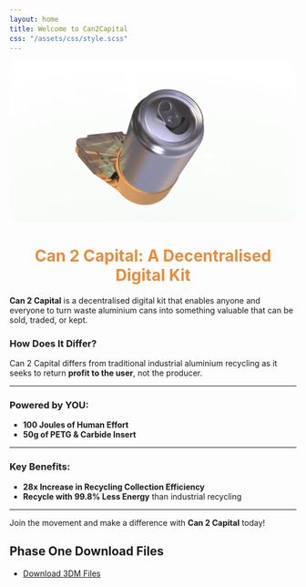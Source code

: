 ```yaml
---
layout: home
title: Welcome to Can2Capital
css: "/assets/css/style.scss"
---
```

<!-- Add your image as a banner -->
<p align="center">
  <img src="images/BenchTop RenderV3.68.png" alt="BenchTop Render" style="max-width: 100%; border-radius: 18px;">

</p>

<h1 align="center" style="color:#e78d3c;">Can 2 Capital: A Decentralised Digital Kit</h1>

**Can 2 Capital** is a decentralised digital kit that enables anyone and everyone to turn waste aluminium cans into something valuable that can be sold, traded, or kept.

### How Does It Differ?
Can 2 Capital differs from traditional industrial aluminium recycling as it seeks to return **profit to the user**, not the producer.

---

### Powered by YOU:
- **100 Joules of Human Effort**
- **50g of PETG & Carbide Insert**

---

### Key Benefits:
- **28x Increase in Recycling Collection Efficiency**
- **Recycle with 99.8% Less Energy** than industrial recycling

---

Join the movement and make a difference with **Can 2 Capital** today!

## Phase One Download Files

- [Download 3DM Files](https://github.com/finnw4in/Can2Capital/tree/main/3dm-files)
